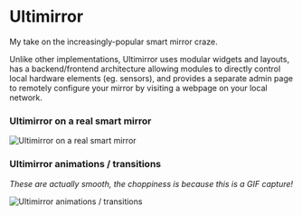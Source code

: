 Ultimirror
==========

My take on the increasingly-popular smart mirror craze.

Unlike other implementations, Ultimirror uses modular widgets and layouts, has a backend/frontend architecture allowing modules to directly control local hardware elements (eg. sensors), and provides a separate admin page to remotely configure your mirror by visiting a webpage on your local network.    


### Ultimirror on a real smart mirror

![Ultimirror on a real smart mirror](http://dannya.com/downloads/ultimirror/1.jpg)


### Ultimirror animations / transitions

*These are actually smooth, the choppiness is because this is a GIF capture!*

![Ultimirror animations / transitions](http://dannya.com/downloads/ultimirror/1.gif)
